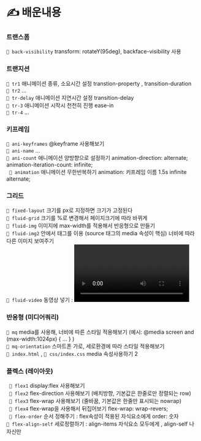 # ✍ 배운내용
### 트랜스폼
` 💾 back-visibility ` transform: rotateY(95deg), backface-visibility 사용 <br>
### 트랜지션
` 💾 tr1 ` 애니메이션 종류, 소요시간 설정 transtion-property , transition-duration <br>
` 💾 tr2 `  ... <br>
` 💾 tr-delay `  애니메이션 지연시간 설정 transition-delay <br>
` 💾 tr-3 `  애니메이션 시작시 천천히 진행 ease-in  <br>
` 💾 tr-4 `  ... <br>
### 키프레임
` 💾 ani-keyframes ` @keyframe 사용해보기 <br>
` 💾 ani-name ` ... <br>
` 💾 ani-count ` 애니메이션 양방향으로 설정하기 animation-direction: alternate; animation-iteration-count: infinite; <br>
` 💾 animation` 애니메이션 무한반복하기 animation: 키프레임 이름 1.5s infinite alternate; <br>
### 그리드
` 💾 fixed-layout ` 크기를 px로 지정하면 크기가 고정된다 <br>
` 💾 fluid-grid ` 크기를 %로 변경해서 페이지크기에 따라 바뀌게 <br>
` 💾 fluid-img ` 이미지에 max-width를 적용해서 반응형으로 만들기 <br>
` 💾 fluid-img2 ` <picture> 안에서  <source> 태그를 이용 (source 태그의 media 속성이 핵심) 너비에 따라 다른 이미지 보여주기 <br>
` 💾 fluid-video ` 동영상 넣기 : <video src="./video/cars.mp4" controls></video>     <br>
### 반응형 (미디어쿼리) 
` 💾 mq ` media를 사용해, 너비에 따른 스타일 적용해보기 (예시: @media screen and (max-width:1024px) { ... } ) <br>
` 💾 mq-orientation ` 스마트폰 가로, 세로환경에 따라 스타일 적용해보기 <br>
` 💾 index.html ` , ` 💾 css/index.css ` media 속성사용하기 2 <br>
### 플렉스 (레이아웃)
` 💾 flex1` display:flex 사용해보기 <br>
` 💾 flex2` flex-direction 사용해보기 (배치방향, 기본값은 한줄로만 정렬되는 row)<br>
` 💾 flex3` flex-wrap 사용해보기 (줄바꿈, 기본값은 한줄만 표시되는 nowrap) <br>
` 💾 flex4` flex-wrap을 사용해서 뒤집어보기 flex-wrap: wrap-revers;  <br>
` 💾 flex-order` 순서 정해주기 : flex속성이 적용된 자식요소에게 order: 숫자 <br>
` 💾 flex-align-self ` 세로정렬하기 : align-items 자식요소 모두에게 , align-self 나 자신만 <br>
